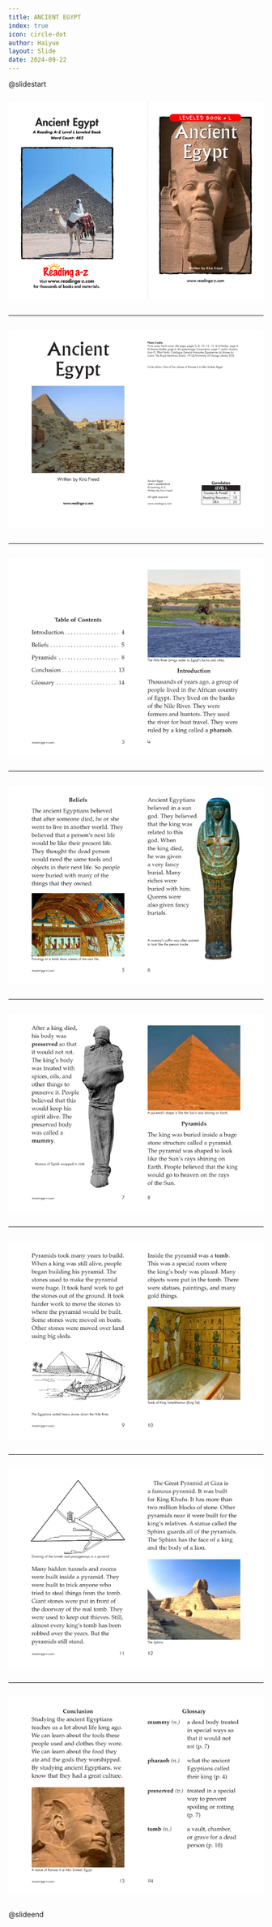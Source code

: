 ```yaml
---
title: ANCIENT EGYPT
index: true
icon: circle-dot
author: Haiyue
layout: Slide
date: 2024-09-22
---
```

 
@slidestart

<div style="display:flex">
<div style="flex:1">

![](https://raw.githubusercontent.com/yclord/reading/refs/heads/master/english/Level-L/ANCIENT%20EGYPT/001.webp)
</div>
<div style="flex:1">

![](https://raw.githubusercontent.com/yclord/reading/refs/heads/master/english/Level-L/ANCIENT%20EGYPT/002.webp)
</div>
</div>

---

<div style="display:flex">
<div style="flex:1">

![](https://raw.githubusercontent.com/yclord/reading/refs/heads/master/english/Level-L/ANCIENT%20EGYPT/003.webp)
</div>
<div style="flex:1">

![](https://raw.githubusercontent.com/yclord/reading/refs/heads/master/english/Level-L/ANCIENT%20EGYPT/004.webp)
</div>
</div>

---

<div style="display:flex">
<div style="flex:1">

![](https://raw.githubusercontent.com/yclord/reading/refs/heads/master/english/Level-L/ANCIENT%20EGYPT/005.webp)
</div>
<div style="flex:1">

![](https://raw.githubusercontent.com/yclord/reading/refs/heads/master/english/Level-L/ANCIENT%20EGYPT/006.webp)
</div>
</div>

---

<div style="display:flex">
<div style="flex:1">

![](https://raw.githubusercontent.com/yclord/reading/refs/heads/master/english/Level-L/ANCIENT%20EGYPT/007.webp)
</div>
<div style="flex:1">

![](https://raw.githubusercontent.com/yclord/reading/refs/heads/master/english/Level-L/ANCIENT%20EGYPT/008.webp)
</div>
</div>

---

<div style="display:flex">
<div style="flex:1">

![](https://raw.githubusercontent.com/yclord/reading/refs/heads/master/english/Level-L/ANCIENT%20EGYPT/009.webp)
</div>
<div style="flex:1">

![](https://raw.githubusercontent.com/yclord/reading/refs/heads/master/english/Level-L/ANCIENT%20EGYPT/010.webp)
</div>
</div>

---

<div style="display:flex">
<div style="flex:1">

![](https://raw.githubusercontent.com/yclord/reading/refs/heads/master/english/Level-L/ANCIENT%20EGYPT/011.webp)
</div>
<div style="flex:1">

![](https://raw.githubusercontent.com/yclord/reading/refs/heads/master/english/Level-L/ANCIENT%20EGYPT/012.webp)
</div>
</div>

---

<div style="display:flex">
<div style="flex:1">

![](https://raw.githubusercontent.com/yclord/reading/refs/heads/master/english/Level-L/ANCIENT%20EGYPT/013.webp)
</div>
<div style="flex:1">

![](https://raw.githubusercontent.com/yclord/reading/refs/heads/master/english/Level-L/ANCIENT%20EGYPT/014.webp)
</div>
</div>

---

<div style="display:flex">
<div style="flex:1">

![](https://raw.githubusercontent.com/yclord/reading/refs/heads/master/english/Level-L/ANCIENT%20EGYPT/015.webp)
</div>
<div style="flex:1">

![](https://raw.githubusercontent.com/yclord/reading/refs/heads/master/english/Level-L/ANCIENT%20EGYPT/016.webp)
</div>
</div>

@slideend